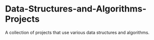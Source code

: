 # Data-Structures-and-Algorithms-Projects
A collection of projects that use various data structures and algorithms.
